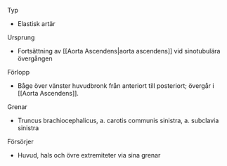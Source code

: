Typ
- Elastisk artär

Ursprung
- Fortsättning av [[Aorta Ascendens|aorta ascendens]] vid sinotubulära övergången

Förlopp
- Båge över vänster huvudbronk från anteriort till posteriort; övergår i [[Aorta Ascendens]].

Grenar
- Truncus brachiocephalicus, a. carotis communis sinistra, a. subclavia sinistra

Försörjer
- Huvud, hals och övre extremiteter via sina grenar
